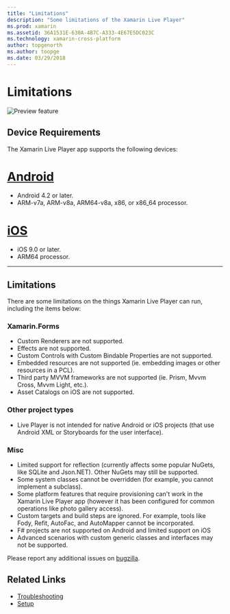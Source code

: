 ```yaml
---
title: "Limitations"
description: "Some limitations of the Xamarin Live Player"
ms.prod: xamarin
ms.assetid: 36A1531E-630A-4B7C-A333-4E67E5DC023C
ms.technology: xamarin-cross-platform
author: topgenorth
ms.author: toopge
ms.date: 03/29/2018
---
```


# Limitations

![Preview feature](~/media/shared/preview.png)

## Device Requirements
The Xamarin Live Player app supports the following devices:

# [Android](#tab/android)

- Android 4.2 or later.
- ARM-v7a, ARM-v8a, ARM64-v8a, x86, or x86_64 processor.

# [iOS](#tab/ios)

- iOS 9.0 or later.
- ARM64 processor.

-----

## Limitations

There are some limitations on the things Xamarin Live Player can run, including the items below:

### Xamarin.Forms
- Custom Renderers are not supported.
- Effects are not supported.
- Custom Controls with Custom Bindable Properties are not supported.
- Embedded resources are not supported (ie. embedding images or other resources in a PCL).
- Third party MVVM frameworks are not supported (ie. Prism, Mvvm Cross, Mvvm Light, etc.).
- Asset Catalogs on iOS are not supported.

### Other project types
- Live Player is not intended for native Android or iOS projects (that use Android XML or Storyboards for the user interface).

### Misc
- Limited support for reflection (currently affects some popular NuGets, like SQLite and Json.NET). Other NuGets may still be supported.
- Some system classes cannot be overridden (for example, you cannot implement a subclass).
- Some platform features that require provisioning can't work in the Xamarin Live Player app (however it has been configured for common operations like photo gallery access).
- Custom targets and build steps are ignored. For example, tools like Fody, Refit, AutoFac, and AutoMapper cannot be incorporated.
- F# projects are not supported on Android and limited support on iOS
- Advanced scenarios with custom generic classes and interfaces may not be supported.

Please report any additional issues on [bugzilla](https://aka.ms/live-player-report-issue).


## Related Links

- [Troubleshooting](~/tools/live-player/troubleshooting.md)
- [Setup](~/tools/live-player/install.md)
